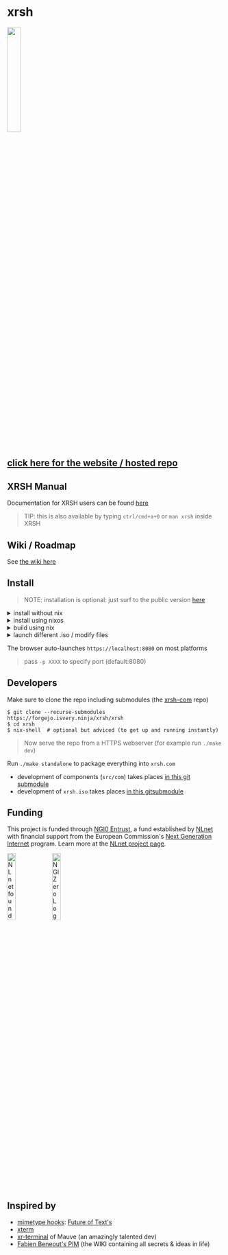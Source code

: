 # xrsh

<img src='xrsh.svg' width="25%"/>

## [click here for the website / hosted repo](https://xrsh.isvery.ninja)

## XRSH Manual 

Documentation for XRSH users can be found [here](https://forgejo.isvery.ninja/xrsh/xrsh-buildroot/src/branch/main/buildroot-v86/board/v86/rootfs_overlay/root/manual.md)

> TIP: this is also available by typing `ctrl/cmd+a+0` or `man xrsh` inside XRSH

## Wiki / Roadmap

See [the wiki here](https://forgejo.isvery.ninja/xrsh/xrsh/wiki/Home#milestones)

## Install 

> NOTE: installation is optional: just surf to the public version [here](https://xrsh.isvery.ninja)

<details>
    <summary>install without nix</summary>

1. Download [xrsh.com](https://forgejo.isvery.ninja/xrsh/xrsh/raw/branch/main/xrsh.com)
2. optional: run `unzip xrsh.com` to verify repository contents
3. run `chmod +x xrsh.com` in your console (only linux/mac)
4. run `./xrsh.com` in (any) shell
5. Profit! ✔
</details>
<details>
<summary>install using nixos</summary>

[NIX](https://nixos.org/) is a convenient way to install or develop xrsh:

1. `nix-shell -p xrsh thttpd`
2. `thttpd -p 8080 -d /nix/store/5q4vd50gmh52jh48z62ln1j05xzfh1fz-xrsh-0.142`
3. point your browser to `localhost:8080`
4. profit!
</details>

<details>
<summary>build using nix</summary>

1. `nix-build -E "with import <nixpkgs> { }; callPackage ./nix/xrsh-package.nix"`
2. optionally see the other nix-files in `nix`-folder
</details>

<details>
    <summary>launch different .iso / modify files</summary>

You can specify a different `.iso` file in various ways:

1. open the `xrsh.com` as a zip (drag-drop into a zip-manager, or add `.zip` extension) 
2. method 1: overwrite `xrsh.iso`
3. method 2: open `src/index.html` and change `isoterminal="iso: ./../xrsh.iso"` to another file/URL

> see developer-section below on building your own iso

</details>

The browser auto-launches `https://localhost:8080` on most platforms

> pass `-p XXXX` to specify port (default:8080)

## Developers 

Make sure to clone the repo including submodules (the [xrsh-com](https://forgejo.isvery.ninja/xrsh/xrsh-com) repo)

```
$ git clone --recurse-submodules https://forgejo.isvery.ninja/xrsh/xrsh
$ cd xrsh
$ nix-shell  # optional but adviced (to get up and running instantly)
```

> Now serve the repo from a HTTPS webserver (for example run `./make dev`)

Run `./make standalone` to package everything into `xrsh.com`

* development of components (`src/com`) takes places [in this git submodule](https://forgejo.isvery.ninja/xrsh/xrsh-com)
* development of `xrsh.iso` takes places [in this gitsubmodule](https://forgejo.isvery.ninja/xrsh/xrsh-buildroot)


## Funding

This project is funded through [NGI0 Entrust](https://nlnet.nl/entrust), a fund established by [NLnet](https://nlnet.nl) with financial support from the European Commission's [Next Generation Internet](https://ngi.eu) program. Learn more at the [NLnet project page](https://nlnet.nl/project/xrsh).

[<img src="https://nlnet.nl/logo/banner.png" alt="NLnet foundation logo" width="20%" />](https://nlnet.nl)
[<img src="https://nlnet.nl/image/logos/NGI0_tag.svg" alt="NGI Zero Logo" width="20%" />](https://nlnet.nl/entrust)

## Inspired by

* [mimetype hooks](https://forgejo.isvery.ninja/xrsh/xrsh-buildroot/src/branch/main/buildroot-v86/board/v86/rootfs_overlay/root/hook.d/mimetype): [Future of Text's](https://github.com/TheElectronicLiteratureLab/spasca-fsbased-interrop-companion/)
* [xterm](https://invisible-island.net/xterm/)
* [xr-terminal](https://github.com/RangerMauve/xr-terminal) of Mauve (an amazingly talented dev)
* [Fabien Beneout's PIM](https://fabien.benetou.fr/) (the WIKI containing all secrets & ideas in life)
